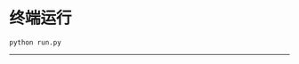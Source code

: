 # 终端运行

```shell
python run.py
```
***************************************************************************************************************************************************************************************************************************************************************************************************************************************************************************************************************************************************************************************************************************************************************************************************************************************************************************************************************************************************************************************************************************************************************************************************************************************************************************************************************************************************************************************